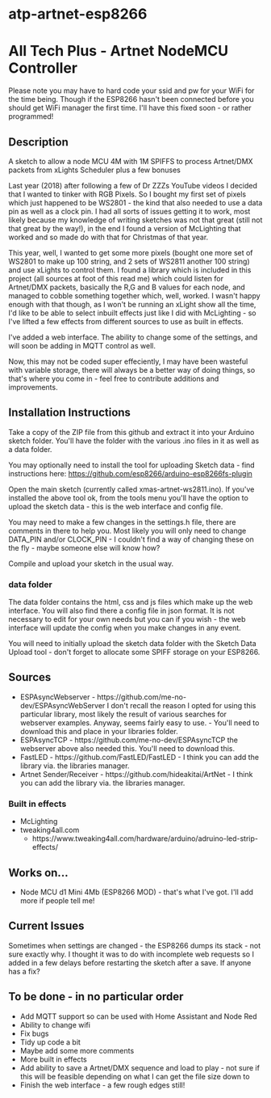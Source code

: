 # atp-artnet-esp8266
<link rel="stylesheet" href="https://stackpath.bootstrapcdn.com/bootstrap/4.3.1/css/bootstrap.min.css" integrity="sha384-ggOyR0iXCbMQv3Xipma34MD+dH/1fQ784/j6cY/iJTQUOhcWr7x9JvoRxT2MZw1T" crossorigin="anonymous">
<h1>All Tech Plus - Artnet NodeMCU Controller</h1>
<p class="alert alert-warning">Please note you may have to hard code your ssid and pw for your WiFi for the time being. Though if the ESP8266 hasn't been connected before you should get WiFi manager the first time. I'll have this fixed soon - or rather programmed!</p>
<h2>Description</h2>
A sketch to allow a node MCU 4M with 1M SPIFFS to process Artnet/DMX packets from xLights Scheduler plus a few bonuses

Last year (2018) after following a few of Dr ZZZs YouTube videos I decided that I wanted to tinker with RGB Pixels.
So I bought my first set of pixels which just happened to be WS2801 - the kind that also needed to use a data pin as
well as a clock pin. I had all sorts of issues getting it to work, most likely because my knowledge of writing sketches
was not that great (still not that great by the way!), in the end I found a version of McLighting that worked and so made
do with that for Christmas of that year.

This year, well, I wanted to get some more pixels (bought one more set of WS2801 to make up 100 string, and 2 sets of WS2811 another 100 string) and use xLights to
control them. I found a library which is included in this project (all sources at foot of this read me) which could listen for
Artnet/DMX packets, basically the R,G and B values for each node, and managed to cobble something together which, well,
worked. I wasn't happy enough with that though, as I won't be running an xLight show all the time, I'd like to be able to
select inbuilt effects just like I did with McLighting - so I've lifted a few effects from different sources to use as built
in effects.

I've added a web interface. The ability to change some of the settings, and will soon be adding in MQTT control as well.

Now, this may not be coded super effeciently, I may have been wasteful with variable storage, there will always be a better
way of doing things, so that's where you come in - feel free to contribute additions and improvements.

<h2>Installation Instructions</h2>

Take a copy of the ZIP file from this github and extract it into your Arduino sketch folder. You'll have the folder with
the various .ino files in it as well as a data folder.

You may optionally need to install the tool for uploading Sketch data - find instructions here:
    https://github.com/esp8266/arduino-esp8266fs-plugin

Open the main sketch (currently called xmas-artnet-ws2811.ino). If you've installed the above tool ok, from the tools menu you'll have
the option to upload the sketch data - this is the web interface and config file.

You may need to make a few changes in the settings.h file, there are comments in there to help you. Most likely you will
only need to change DATA_PIN and/or CLOCK_PIN - I couldn't find a way of changing these on the fly - maybe someone else will
know how?

Compile and upload your sketch in the usual way.

<h3>data folder</h3>
The data folder contains the html, css and js files which make up the web interface. You will also find there a config
file in json format. It is not necessary to edit for your own needs but you can if you wish - the web interface will
update the config when you make changes in any event.

You will need to initially upload the sketch data folder with the Sketch Data Upload tool - don't forget to allocate
some SPIFF storage on your ESP8266.

<h2>Sources</h2>

<ul>
    <li>ESPAsyncWebserver - https://github.com/me-no-dev/ESPAsyncWebServer I don't recall the reason I opted for using this particular library, most likely the result of various searches for webserver examples. Anyway, seems fairly easy to use. - You'll need to download this and place in your libraries folder.
<li>ESPAsyncTCP - https://github.com/me-no-dev/ESPAsyncTCP the webserver above also needed this. You'll need to download this.
<li>FastLED - https://github.com/FastLED/FastLED - I think you can add the library via. the libraries manager.
<li>Artnet Sender/Receiver - https://github.com/hideakitai/ArtNet - I think you can add the library via. the libraries manager.
</ul>

<h3>Built in effects</h3>

<ul>
    <li>McLighting
    <li>tweaking4all.com
        <ul>
<li>https://www.tweaking4all.com/hardware/arduino/adruino-led-strip-effects/
        </ul>
</ul>

<h2>Works on...</h2>
<ul>
    <li>Node MCU d1 Mini 4Mb (ESP8266 MOD) - that's what I've got. I'll add more if people tell me!
</ul>
<h2>Current Issues</h2>

Sometimes when settings are changed - the ESP8266 dumps its stack - not sure exactly why. I thought it was to do
with incomplete web requests so I added in a few delays before restarting the sketch after a save. If anyone has a fix?

<h2>To be done - in no particular order</h2>
<ul>
    <li>Add MQTT support so can be used with Home Assistant and Node Red
    <li>Ability to change wifi
    <li>Fix bugs
    <li>Tidy up code a bit
    <li>Maybe add some more comments
    <li>More built in effects
    <li>Add ability to save a Artnet/DMX sequence and load to play - not sure if this will be feasible depending on what I can get the file size down to
    <li>Finish the web interface - a few rough edges still!
</ul>
